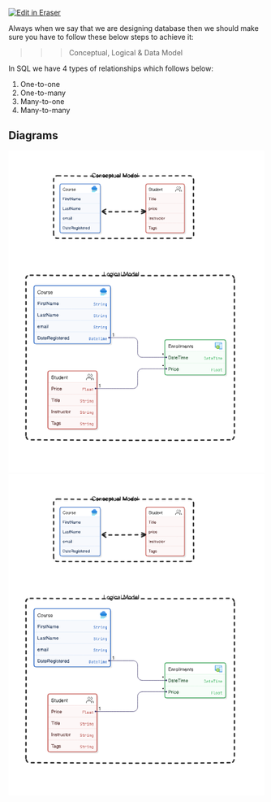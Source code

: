 <p><a target="_blank" href="https://app.eraser.io/workspace/AK1I4YQwEpQmVPGHNHQS" id="edit-in-eraser-github-link"><img alt="Edit in Eraser" src="https://firebasestorage.googleapis.com/v0/b/second-petal-295822.appspot.com/o/images%2Fgithub%2FOpen%20in%20Eraser.svg?alt=media&amp;token=968381c8-a7e7-472a-8ed6-4a6626da5501"></a></p>

Always when we say that we are designing database then we should make sure you have to follow these below steps to achieve it:

> >> Conceptual, Logical & Data Model







In SQL we have 4 types of relationships which follows below:

1. One-to-one
2. One-to-many
3. Many-to-one
4. Many-to-many



<!-- eraser-additional-content -->
## Diagrams
<!-- eraser-additional-files -->
<a href="/MySQL/DB_Design_ER-entity-relationship-1.eraserdiagram" data-element-id="LiosVctDX7whzvDjuRBcv"><img src="/.eraser/AK1I4YQwEpQmVPGHNHQS___7JEavVdR9CMTh9Mw4v2EFMgjxqo1___---diagram----ff89dce6eae396a8df6c2c672fc931e2.png" alt="" data-element-id="LiosVctDX7whzvDjuRBcv" /></a>
<a href="/MySQL/DB_Design_ER-entity-relationship-2.eraserdiagram" data-element-id="XPqF3RIZtmAazXGr8k1j3"><img src="/.eraser/AK1I4YQwEpQmVPGHNHQS___7JEavVdR9CMTh9Mw4v2EFMgjxqo1___---diagram----d92208347276536ff14070807749e071.png" alt="" data-element-id="XPqF3RIZtmAazXGr8k1j3" /></a>
<!-- end-eraser-additional-files -->
<!-- end-eraser-additional-content -->
<!--- Eraser file: https://app.eraser.io/workspace/AK1I4YQwEpQmVPGHNHQS --->